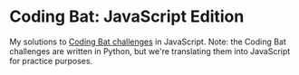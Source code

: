# Coding Bat: JavaScript Edition

My solutions to [Coding Bat challenges](https://codingbat.com/python) in JavaScript. Note: the Coding Bat challenges are written in Python, but we're translating them into JavaScript for practice purposes.
